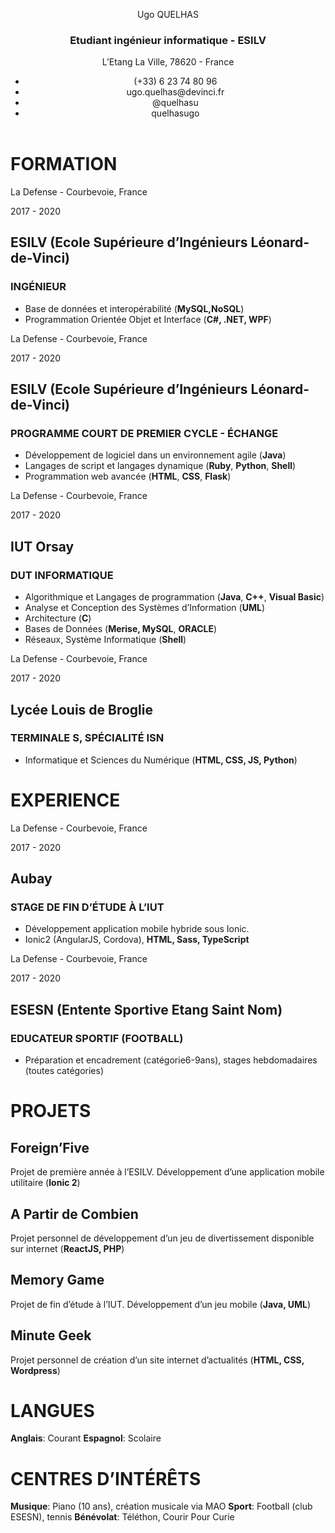 <link href="https://fonts.googleapis.com/css?family=Roboto" rel="stylesheet">

<main class="resume-body">
<header class="center">
<link rel="stylesheet" href="https://use.fontawesome.com/releases/v5.8.2/css/all.css" integrity="sha384-oS3vJWv+0UjzBfQzYUhtDYW+Pj2yciDJxpsK1OYPAYjqT085Qq/1cq5FLXAZQ7Ay" crossorigin="anonymous">

<p id="name"><span class="light">Ugo</span><span class="bold"> QUELHAS</span></p>
<h3 id="status" class="colorized">Etudiant ingénieur informatique - ESILV</h3>
<p id="address">L’Etang La Ville, 78620 - France</p>

<div class="personnal-info flex-list">
    <ul>
        <li><i class="fas fa-mobile-alt"></i> (+33) 6 23 74 80 96</li>
        <li><i class="fas fa-envelope"></i> ugo.quelhas@devinci.fr</li>
        <li><i class="fab fa-github"></i> @quelhasu</li>
        <li><i class="fab fa-linkedin"></i> quelhasugo</li>
    </ul>
</div>

<!-- <p id="title" class="colorized">Stage ingénieur Informatique</p>
<p id="subtitle" class="colorized">2 mois (1er juin 2018)</p> -->
</header>

# <span class="colorized">FOR</span>MATION

<div class="info">
    <p class="colorized">La Defense - Courbevoie, France</p>
    <p>2017 - 2020</p>
</div>

## ESILV (Ecole Supérieure d’Ingénieurs Léonard-de-Vinci)

### INGÉNIEUR

* Base de données et interopérabilité (**MySQL,NoSQL**)
* Programmation Orientée Objet et Interface (**C#, .NET, WPF**)

<div class="info">
    <p class="colorized">La Defense - Courbevoie, France</p>
    <p>2017 - 2020</p>
</div>

## ESILV (Ecole Supérieure d’Ingénieurs Léonard-de-Vinci)

### PROGRAMME COURT DE PREMIER CYCLE - ÉCHANGE

* Développement de logiciel dans un environnement agile (**Java**)
* Langages de script et langages dynamique (**Ruby**, **Python**, **Shell**)
* Programmation web avancée (**HTML**, **CSS**, **Flask**)

<div class="info">
    <p class="colorized">La Defense - Courbevoie, France</p>
    <p>2017 - 2020</p>
</div>

## IUT Orsay

### DUT INFORMATIQUE

* Algorithmique et Langages de programmation (**Java**, **C++**, **Visual Basic**)
* Analyse et Conception des Systèmes d’Information (**UML**)
* Architecture (**C**)
* Bases de Données (**Merise, MySQL**, **ORACLE**)
* Réseaux, Système Informatique (**Shell**)

<div class="info">
    <p class="colorized">La Defense - Courbevoie, France</p>
    <p>2017 - 2020</p>
</div>

## Lycée Louis de Broglie

### TERMINALE S, SPÉCIALITÉ ISN

* Informatique et Sciences du Numérique (**HTML, CSS, JS, Python**)

# <span class="colorized">EXP</span>ERIENCE

<div class="info">
    <p class="colorized">La Defense - Courbevoie, France</p>
    <p>2017 - 2020</p>
</div>

## Aubay

### STAGE DE FIN D’ÉTUDE À L’IUT

* Développement application mobile hybride sous Ionic.
* Ionic2 (AngularJS, Cordova), **HTML, Sass, TypeScript**

<div class="info">
    <p class="colorized">La Defense - Courbevoie, France</p>
    <p>2017 - 2020</p>
</div>

## ESESN (Entente Sportive Etang Saint Nom)

### EDUCATEUR SPORTIF (FOOTBALL)

* Préparation et encadrement (catégorie6-9ans), stages hebdomadaires (toutes catégories)

# <span class="colorized">PRO</span>JETS

<div class="inline">

## Foreign’Five

Projet de première année à l’ESILV. Développement d’une application mobile utilitaire (**Ionic 2**)

## A Partir de Combien

Projet personnel de développement d’un jeu de divertissement disponible sur internet (**ReactJS, PHP**)

## Memory Game

Projet de fin d’étude à l’IUT. Développement d’un jeu mobile (**Java, UML**)

## Minute Geek

Projet personnel de création d’un site internet d’actualités (**HTML, CSS, Wordpress**)

</div>

<div class="misc ">
<div class="first-box">

# <span class="colorized">LAN</span>GUES

**Anglais**: Courant
**Espagnol**: Scolaire

</div>

<div class="second-box">

# <span class="colorized">CENT</span>RES D’INTÉRÊTS

**Musique**: Piano (10 ans), création musicale via MAO
**Sport**: Football (club ESESN), tennis
**Bénévolat**: Téléthon, Courir Pour Curie

</div>
</div>

<!-- <footer>

</footer> -->

</main>
